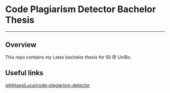 # Code Plagiarism Detector Bachelor Thesis
---

## Overview
This repo contains my Latex bachelor thesis for ISI @ UniBo.

## Useful links

[git@tassiLuca/code-plagiarism-detector](https://github.com/tassiLuca/code-plagiarism-detector)
